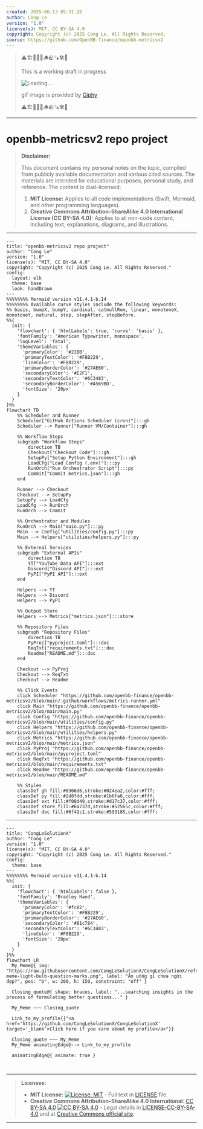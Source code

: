 ```yaml
---
created: 2025-06-13 05:31:26
author: Cong Le
version: "1.0"
license(s): MIT, CC BY-SA 4.0
copyright: Copyright (c) 2025 Cong Le. All Rights Reserved.
source: https://github.com/OpenBB-finance/openbb-metricsv2
---
```



> ⚠️🏗️🚧🦺🧱🪵🪨🪚🛠️👷
> 
> This is a working draft in progress
> 
> ![Loading...](https://media1.giphy.com/media/v1.Y2lkPTc5MGI3NjExY2Vmb2hoZWo1bjB1MmdmYTZpYzZmeXZiZTkwZWF4Mmszc3dzMzIzMSZlcD12MV9pbnRlcm5hbF9naWZfYnlfaWQmY3Q9Zw/YUUFqPfYVUrvIFzEUJ/giphy.gif)
>
> gif image is provided by [Giphy](https://giphy.com)
> 
> ⚠️🏗️🚧🦺🧱🪵🪨🪚🛠️👷


----

# openbb-metricsv2 repo project
> **Disclaimer:**
>
> This document contains my personal notes on the topic,
> compiled from publicly available documentation and various cited sources.
> The materials are intended for educational purposes, personal study, and reference.
> The content is dual-licensed:
> 1. **MIT License:** Applies to all code implementations (Swift, Mermaid, and other programming languages).
> 2. **Creative Commons Attribution-ShareAlike 4.0 International License (CC BY-SA 4.0):** Applies to all non-code content, including text, explanations, diagrams, and illustrations.
---


```mermaid
---
title: "openbb-metricsv2 repo project"
author: "Cong Le"
version: "1.0"
license(s): "MIT, CC BY-SA 4.0"
copyright: "Copyright (c) 2025 Cong Le. All Rights Reserved."
config:
  layout: elk
  theme: base
  look: handDrawn
---
%%%%%%%% Mermaid version v11.4.1-b.14
%%%%%%%% Available curve styles include the following keywords:
%% basis, bumpX, bumpY, cardinal, catmullRom, linear, monotoneX, monotoneY, natural, step, stepAfter, stepBefore.
%%{
  init: {
    'flowchart': { 'htmlLabels': true, 'curve': 'basis' },
    'fontFamily': 'American Typewriter, monospace',
    'logLevel': 'fatal',
    'themeVariables': {
      'primaryColor': '#22BB',
      'primaryTextColor': '#F8B229',
      'lineColor': '#F8B229',
      'primaryBorderColor': '#27AE60',
      'secondaryColor': '#E2F1',
      'secondaryTextColor': '#6C3483',
      'secondaryBorderColor': '#A569BD',
      'fontSize': '20px'
    }
  }
}%%
flowchart TD
    %% Scheduler and Runner
    Scheduler["GitHub Actions Scheduler (cron)"]:::gh
    Scheduler --> Runner["Runner VM/Container"]:::gh

    %% Workflow Steps
    subgraph "Workflow Steps"
        direction TB
        Checkout["Checkout Code"]:::gh
        SetupPy["Setup Python Environment"]:::gh
        LoadCfg["Load Config (.env)"]:::py
        RunOrch["Run Orchestrator Script"]:::py
        Commit["Commit metrics.json"]:::gh
    end

    Runner --> Checkout
    Checkout --> SetupPy
    SetupPy --> LoadCfg
    LoadCfg --> RunOrch
    RunOrch --> Commit

    %% Orchestrator and Modules
    RunOrch --> Main["main.py"]:::py
    Main --> Config["utilities/config.py"]:::py
    Main --> Helpers["utilities/helpers.py"]:::py

    %% External Services
    subgraph "External APIs"
        direction TB
        YT["YouTube Data API"]:::ext
        Discord["Discord API"]:::ext
        PyPI["PyPI API"]:::ext
    end

    Helpers --> YT
    Helpers --> Discord
    Helpers --> PyPI

    %% Output Store
    Helpers --> Metrics["metrics.json"]:::store

    %% Repository Files
    subgraph "Repository Files"
        direction TB
        PyProj["pyproject.toml"]:::doc
        ReqTxt["requirements.txt"]:::doc
        Readme["README.md"]:::doc
    end

    Checkout --> PyProj
    Checkout --> ReqTxt
    Checkout --> Readme

    %% Click Events
    click Scheduler "https://github.com/openbb-finance/openbb-metricsv2/blob/main/.github/workflows/metrics-runner.yml"
    click Main "https://github.com/openbb-finance/openbb-metricsv2/blob/main/main.py"
    click Config "https://github.com/openbb-finance/openbb-metricsv2/blob/main/utilities/config.py"
    click Helpers "https://github.com/openbb-finance/openbb-metricsv2/blob/main/utilities/helpers.py"
    click Metrics "https://github.com/openbb-finance/openbb-metricsv2/blob/main/metrics.json"
    click PyProj "https://github.com/openbb-finance/openbb-metricsv2/blob/main/pyproject.toml"
    click ReqTxt "https://github.com/openbb-finance/openbb-metricsv2/blob/main/requirements.txt"
    click Readme "https://github.com/openbb-finance/openbb-metricsv2/blob/main/README.md"

    %% Styles
    classDef gh fill:#0366d6,stroke:#024ea2,color:#fff;
    classDef py fill:#2d8fdd,stroke:#1b6fa8,color:#fff;
    classDef ext fill:#f08d49,stroke:#d17c37,color:#fff;
    classDef store fill:#6a737d,stroke:#52565c,color:#fff;
    classDef doc fill:#6f42c1,stroke:#593185,color:#fff;
```

----

<!-- 
```mermaid
%% Current Mermaid version
info
```  -->


```mermaid
---
title: "CongLeSolutionX"
author: "Cong Le"
version: "1.0"
license(s): "MIT, CC BY-SA 4.0"
copyright: "Copyright (c) 2025 Cong Le. All Rights Reserved."
config:
  theme: base
---
%%%%%%%% Mermaid version v11.4.1-b.14
%%{
  init: {
    'flowchart': { 'htmlLabels': false },
    'fontFamily': 'Bradley Hand',
    'themeVariables': {
      'primaryColor': '#fc82',
      'primaryTextColor': '#F8B229',
      'primaryBorderColor': '#27AE60',
      'secondaryColor': '#81c784',
      'secondaryTextColor': '#6C3483',
      'lineColor': '#F8B229',
      'fontSize': '20px'
    }
  }
}%%
flowchart LR
  My_Meme@{ img: "https://raw.githubusercontent.com/CongLeSolutionX/CongLeSolutionX/refs/heads/main/assets/images/My-meme-light-bulb-question-marks.png", label: "Ăn uống gì chưa ngừi đẹp?", pos: "b", w: 200, h: 150, constraint: "off" }

  Closing_quote@{ shape: braces, label: "...searching insights in the process of formulating better questions..." }
    
  My_Meme ~~~ Closing_quote
    
  Link_to_my_profile{{"<a href='https://github.com/CongLeSolutionX/CongLeSolutionX' target='_blank'>Click here if you care about my profile</a>"}}

  Closing_quote ~~~ My_Meme
  My_Meme animatingEdge@--> Link_to_my_profile
  
  animatingEdge@{ animate: true }



```

---
>**Licenses:**
>
>- **MIT License:**  [![License: MIT](https://img.shields.io/badge/License-MIT-yellow.svg)](LICENSE) - Full text in [LICENSE](LICENSE) file.
>- **Creative Commons Attribution-ShareAlike 4.0 International**: [CC BY-SA 4.0](https://creativecommons.org/licenses/by-sa/4.0/) [![CC BY-SA 4.0](https://licensebuttons.net/l/by-sa/4.0/88x31.png)](https://creativecommons.org/licenses/by-sa/4.0/) - Legal details in [LICENSE-CC-BY-SA-4.0](THE_PAST/LICENSE-CC-BY-SA-4.0) and at [Creative Commons official site](https://creativecommons.org/licenses/by-sa/4.0/).
>
---
